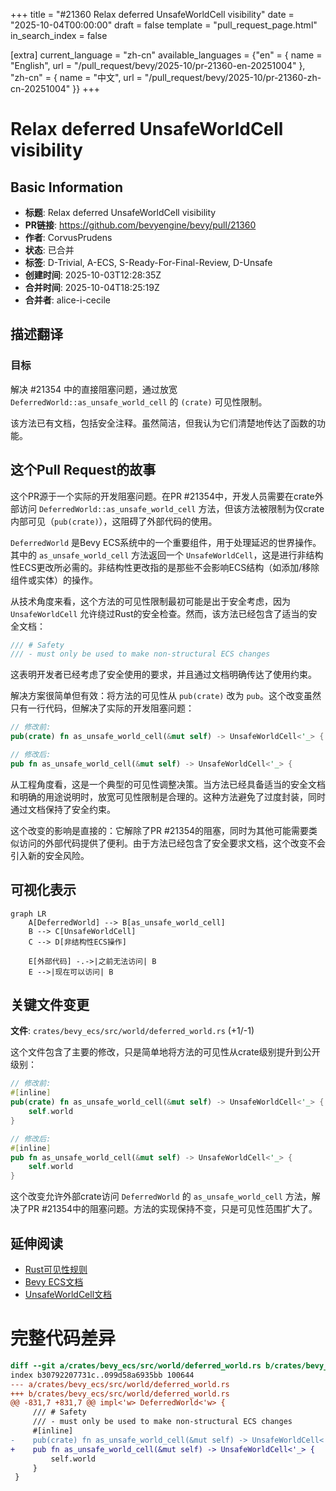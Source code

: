 +++
title = "#21360 Relax deferred UnsafeWorldCell visibility"
date = "2025-10-04T00:00:00"
draft = false
template = "pull_request_page.html"
in_search_index = false

[extra]
current_language = "zh-cn"
available_languages = {"en" = { name = "English", url = "/pull_request/bevy/2025-10/pr-21360-en-20251004" }, "zh-cn" = { name = "中文", url = "/pull_request/bevy/2025-10/pr-21360-zh-cn-20251004" }}
+++

# Relax deferred UnsafeWorldCell visibility

## Basic Information
- **标题**: Relax deferred UnsafeWorldCell visibility
- **PR链接**: https://github.com/bevyengine/bevy/pull/21360
- **作者**: CorvusPrudens
- **状态**: 已合并
- **标签**: D-Trivial, A-ECS, S-Ready-For-Final-Review, D-Unsafe
- **创建时间**: 2025-10-03T12:28:35Z
- **合并时间**: 2025-10-04T18:25:19Z
- **合并者**: alice-i-cecile

## 描述翻译

### 目标

解决 #21354 中的直接阻塞问题，通过放宽 `DeferredWorld::as_unsafe_world_cell` 的 `(crate)` 可见性限制。

该方法已有文档，包括安全注释。虽然简洁，但我认为它们清楚地传达了函数的功能。

## 这个Pull Request的故事

这个PR源于一个实际的开发阻塞问题。在PR #21354中，开发人员需要在crate外部访问 `DeferredWorld::as_unsafe_world_cell` 方法，但该方法被限制为仅crate内部可见（`pub(crate)`），这阻碍了外部代码的使用。

`DeferredWorld` 是Bevy ECS系统中的一个重要组件，用于处理延迟的世界操作。其中的 `as_unsafe_world_cell` 方法返回一个 `UnsafeWorldCell`，这是进行非结构性ECS更改所必需的。非结构性更改指的是那些不会影响ECS结构（如添加/移除组件或实体）的操作。

从技术角度来看，这个方法的可见性限制最初可能是出于安全考虑，因为 `UnsafeWorldCell` 允许绕过Rust的安全检查。然而，该方法已经包含了适当的安全文档：

```rust
/// # Safety
/// - must only be used to make non-structural ECS changes
```

这表明开发者已经考虑了安全使用的要求，并且通过文档明确传达了使用约束。

解决方案很简单但有效：将方法的可见性从 `pub(crate)` 改为 `pub`。这个改变虽然只有一行代码，但解决了实际的开发阻塞问题：

```rust
// 修改前:
pub(crate) fn as_unsafe_world_cell(&mut self) -> UnsafeWorldCell<'_> {

// 修改后:
pub fn as_unsafe_world_cell(&mut self) -> UnsafeWorldCell<'_> {
```

从工程角度看，这是一个典型的可见性调整决策。当方法已经具备适当的安全文档和明确的用途说明时，放宽可见性限制是合理的。这种方法避免了过度封装，同时通过文档保持了安全约束。

这个改变的影响是直接的：它解除了PR #21354的阻塞，同时为其他可能需要类似访问的外部代码提供了便利。由于方法已经包含了安全要求文档，这个改变不会引入新的安全风险。

## 可视化表示

```mermaid
graph LR
    A[DeferredWorld] --> B[as_unsafe_world_cell]
    B --> C[UnsafeWorldCell]
    C --> D[非结构性ECS操作]
    
    E[外部代码] -.->|之前无法访问| B
    E -->|现在可以访问| B
```

## 关键文件变更

**文件**: `crates/bevy_ecs/src/world/deferred_world.rs` (+1/-1)

这个文件包含了主要的修改，只是简单地将方法的可见性从crate级别提升到公开级别：

```rust
// 修改前:
#[inline]
pub(crate) fn as_unsafe_world_cell(&mut self) -> UnsafeWorldCell<'_> {
    self.world
}

// 修改后:
#[inline]
pub fn as_unsafe_world_cell(&mut self) -> UnsafeWorldCell<'_> {
    self.world
}
```

这个改变允许外部crate访问 `DeferredWorld` 的 `as_unsafe_world_cell` 方法，解决了PR #21354中的阻塞问题。方法的实现保持不变，只是可见性范围扩大了。

## 延伸阅读

- [Rust可见性规则](https://doc.rust-lang.org/book/ch07-02-defining-modules-to-control-scope-and-privacy.html)
- [Bevy ECS文档](https://bevyengine.org/learn/quick-start/ecs-intro/)
- [UnsafeWorldCell文档](https://docs.rs/bevy_ecs/latest/bevy_ecs/world/struct.UnsafeWorldCell.html)

# 完整代码差异

```diff
diff --git a/crates/bevy_ecs/src/world/deferred_world.rs b/crates/bevy_ecs/src/world/deferred_world.rs
index b30792207731c..099d58a6935bb 100644
--- a/crates/bevy_ecs/src/world/deferred_world.rs
+++ b/crates/bevy_ecs/src/world/deferred_world.rs
@@ -831,7 +831,7 @@ impl<'w> DeferredWorld<'w> {
     /// # Safety
     /// - must only be used to make non-structural ECS changes
     #[inline]
-    pub(crate) fn as_unsafe_world_cell(&mut self) -> UnsafeWorldCell<'_> {
+    pub fn as_unsafe_world_cell(&mut self) -> UnsafeWorldCell<'_> {
         self.world
     }
 }
```